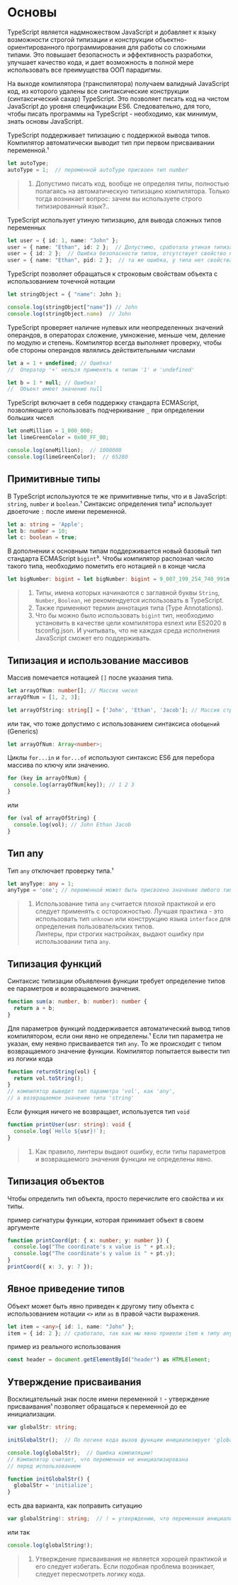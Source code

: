 # Основы

TypeScript является надмножеством JavaScript и добавляет к языку возможности строгой типизации и конструкции объектно-ориентированного программирования для работы со сложными типами. Это повышает безопасность и эффективность разработки, улучшает качество кода, и дает возможность в полной мере использовать все преимущества ООП парадигмы.

На выходе компилятора (транспилятора) получаем валидный JavaScript код, из которого удалены все синтаксические конструкции (синтаксический сахар) TypeScript. Это позволяет писать код на чистом JavaScript до уровня спецификации ES6. Следовательно, для того, чтобы писать программы на TypeScript - необходимо, как минимум, знать основы JavaScript.

TypeScript поддерживает типизацию с поддержкой вывода типов. Компилятор автоматически выводит тип при первом присваивании переменной.&#185;

```ts
let autoType;
autoType = 1;  // переменной autoType присвоен тип number
```

>1. Допустимо писать код, вообще не определяя типы, полностью полагаясь на автоматическую типизацию компилятора. Только тогда возникает вопрос: зачем вы используете строго типизированный язык?..

TypeScript использует утиную типизацию, для вывода сложных типов переменных

```ts
let user = { id: 1, name: "John" };
user = { name: "Ethan", id: 2 };  // Допустимо, сработала утиная типизация
user = { id: 2 };  // Ошибка безопасности типов, отсутствует свойство name
user = { name: "Ethan", pid: 2 };  // та же ошибка, у типа нет свойства pid
```

TypeScript позволяет обращаться к строковым свойствам объекта с использованием точечной нотации

```ts
let stringObject = { "name": John };

console.log(stringObject["name"]) // John
console.log(stringObject.name)  // John
```

TypeScript проверяет наличие нулевых или неопределенных значений операндов, в операторах сложение, умножение, меньше чем, деление по модулю и степень. Компилятор всегда выполняет проверку, чтобы обе стороны операндов являлись действительными числами

```ts
let a = 1 + undefined; // Ошибка!
//  Оператор '+' нельзя применять к типам '1' и 'undefined'

let b = 1 * null; // Ошибка!
//  Объект имеет значение null
```

TypeScript включает в себя поддержку стандарта ECMAScript, позволяющего использовать подчеркивание `_` при определении больших чисел

```ts
let oneMillion = 1_000_000;
let limeGreenColor = 0x00_FF_00;

console.log(oneMillion);  // 1000000
console.log(limeGreenColor);  // 65280
```

## Примитивные типы

В TypeScript используются те же примитивные типы, что и в JavaScript: `string`, `number` и `boolean`.&#185; Синтаксис определения типа&#178; использует двоеточие `:` после имени переменной.

```ts
let a: string = 'Apple';
let b: number = 10;
let c: boolean = true;
```

В дополнении к основным типам поддерживается новый базовый тип стандарта ECMAScript `bigint`&#179;. Чтобы компилятор распознал число такого типа, необходимо пометить его нотацией `n` в конце числа

```ts
let bigNumber: bigint = let bigNumber: bigint = 9_007_199_254_740_991n + 1n;
```

>1. Типы, имена которых начинаются с заглавной буквы `String`, `Number`, `Boolean`, не рекомендуется использовать в TypeScript.
>2. Также применяют термин аннотация типа (Type Annotations).
>3. Что бы можно было использовать `bigint` тип, необходимо установить в качестве цели компилятора esnext или ES2020 в tsconfig.json. И учитывать, что не каждая среда исполнения JavaScript сможет его поддерживать.

## Типизация и использование массивов

Массив помечается нотацией `[]` после указания типа.

```ts
let arrayOfNum: number[]; // Массив чисел
arrayOfNum = [1, 2, 3];

let arrayOfString: string[] = ['John', 'Ethan', 'Jacob']; // Массив строк
```

или так, что тоже допустимо с использованием синтаксиса `обобщений` (Generics)

```ts
let arrayOfNum: Array<number>;
```

Циклы `for...in` и `for...of` используют синтаксис ES6 для перебора массива по ключу или значению.

```ts
for (key in arrayOfNum) {
  console.log(arrayOfNum[key]); // 1 2 3
}
```

или

```ts
for (val of arrayOfString) {
  console.log(vol); // John Ethan Jacob
}
```

## Тип any

Тип `any` отключает проверку типа.&#185;

```ts
let anyType: any = 1;
anyType = 'one'; // переменной может быть присвоено значение любого типа
```

>1. Использование типа `any` считается плохой практикой и его следует применять с осторожностью. Лучшая практика - это использовать тип `unknown` или конструкцию языка `interface` для определения пользовательских типов.  
>Линтеры, при строгих настройках, выдают ошибку при использовании типа `any`.

## Типизация функций

Синтаксис типизации объявления функции требует определение типов ее параметров и возвращаемого значения.

```ts
function sum(a: number, b: number): number {
  return a + b;
}
```

Для параметров функций поддерживается автоматический вывод типов компилятором, если они явно не определены.&#185; Если тип параметра не указан, ему неявно присваивается тип `any`. То же происходит с типом возвращаемого значение функции. Компилятор попытается вывести тип из логики кода

```ts
function returnString(vol) {
  return vol.toString();
}
// компилятор выведет тип параметра 'vol', как 'any',
// а возвращаемое значение типа 'string'
```

Если функция ничего не возвращает, используется тип `void`

```ts
function printUser(usr: string): void {
  console.log(`Hello ${usr}!`);
}
```

>1. Как правило, линтеры выдают ошибку, если типы параметров и возвращаемого значения функции не определены явно.

## Типизация объектов

Чтобы определить тип объекта, просто перечислите его свойства и их типы.

пример сигнатуры функции, которая принимает объект в своем аргументе

```ts
function printCoord(pt: { x: number; y: number }) {
  console.log("The coordinate's x value is " + pt.x);
  console.log("The coordinate's y value is " + pt.y);
}
printCoord({ x: 3, y: 7 });
```

## Явное приведение типов

Объект может быть явно приведен к другому типу объекта с использованием нотации `<>` или `as` в правой части выражения.

```ts
let item = <any>{ id: 1, name: "John" };
item = { id: 2 }; // сработало, так как мы явно привели item к типу any
```

пример из реального использования

```ts
const header = document.getElementById("header") as HTMLElement;
```

## Утверждение присваивания

Восклицательный знак после имени переменной `!` - утверждение присваивания&#185;  позволяет обращаться к переменной до ее инициализации.

```ts
var globalStr: string;

initGlobalStr();  // По логике кода вызов функции инициализирует 'globalStr'

console.log(globalStr);  // Ошибка компиляции!
// Компилятор считает, что переменная не инициализирована
// перед использованием

function initGlobalStr() {
  globalStr = 'initialize';
}
```

есть два варианта, как поправить ситуацию

```ts
var globalString!: string;  // ! = утверждению, что переменная инициализирована
```

или так

```ts
console.log(globalString!);
```

>1. Утверждение присваивания не является хорошей практикой и его следует избегать. Если подобная проблема возникает, следует пересмотреть логику кода.
